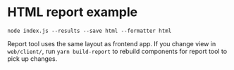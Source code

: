 HTML report example
=========================
```
node index.js --results --save html --formatter html
```

Report tool uses the same layout as frontend app. If you change view in `web/client/`, run `yarn build-report` to rebuild components for report tool to pick up changes.